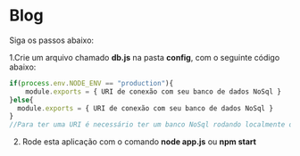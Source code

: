 # Blog 
Siga os passos abaixo:

1.Crie um arquivo chamado **db.js** na pasta **config**, com o seguinte código abaixo:
~~~javascript
if(process.env.NODE_ENV == "production"){
	module.exports = { URI de conexão com seu banco de dados NoSql }
}else{
  module.exports = { URI de conexão com seu banco de dados NoSql }
}
//Para ter uma URI é necessário ter um banco NoSql rodando localmente ou on-line
~~~
2. Rode esta aplicação com o comando **node app.js** ou **npm start**
